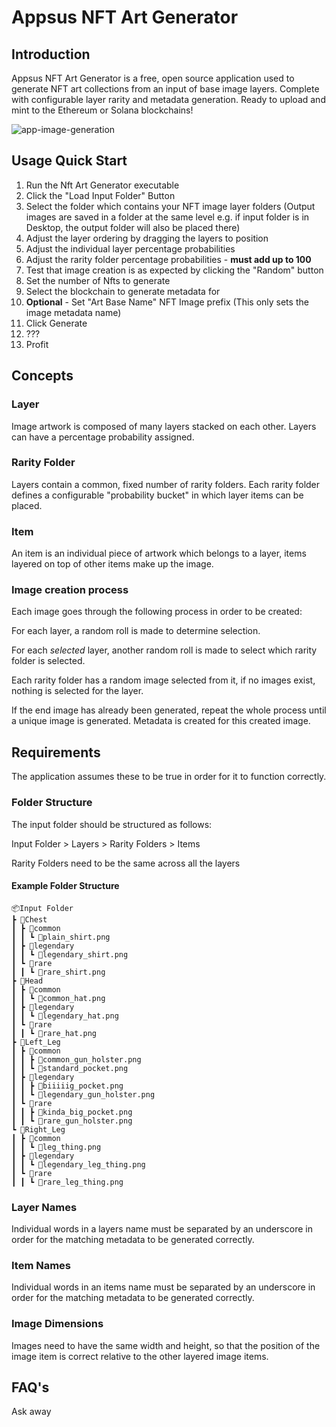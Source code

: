 # Appsus NFT Art Generator

## Introduction

Appsus NFT Art Generator is a free, open source application used to generate NFT art collections from an input of base image layers. Complete with configurable layer rarity and metadata generation. Ready to upload and mint to the Ethereum or Solana blockchains!

![app-image-generation](https://raw.githubusercontent.com/AppsusUK/NFT-Art-Generator/main/8VqYaeh6JZ.gif)

## Usage Quick Start

1. Run the Nft Art Generator executable
2. Click the "Load Input Folder" Button
3. Select the folder which contains your NFT image layer folders (Output images are saved in a folder at the same level e.g. if input folder is in Desktop, the output folder will also be placed there)
4. Adjust the layer ordering by dragging the layers to position
5. Adjust the individual layer percentage probabilities
6. Adjust the rarity folder percentage probabilities - **must add up to 100**
7. Test that image creation is as expected by clicking the "Random" button
8. Set the number of Nfts to generate
9. Select the blockchain to generate metadata for
10. **Optional** - Set "Art Base Name" NFT Image prefix (This only sets the image metadata name)
11. Click Generate
12. ???
13. Profit


## Concepts
### Layer
Image artwork is composed of many layers stacked on each other. Layers can have a percentage probability assigned.

### Rarity Folder
Layers contain a common, fixed number of rarity folders. Each rarity folder defines a configurable "probability bucket" in which layer items can be placed.

### Item
An item is an individual piece of artwork which belongs to a layer, items layered on top of other items make up the image.

### Image creation process
Each image goes through the following process in order to be created:

For each layer, a random roll is made to determine selection.

For each _selected_ layer, another random roll is made to select which rarity folder is selected.

Each rarity folder has a random image selected from it, if no images exist, nothing is selected for the layer.

If the end image has already been generated, repeat the whole process until a unique image is generated.
Metadata is created for this created image.


## Requirements
The application assumes these to be true in order for it to function correctly.

### Folder Structure
The input folder should be structured as follows:

 Input Folder > Layers > Rarity Folders > Items

Rarity Folders need to be the same across all the layers

#### Example Folder Structure

```
📦Input Folder
┣ 📂Chest
┃ ┣ 📂common
┃ ┃ ┗ 📜plain_shirt.png
┃ ┣ 📂legendary
┃ ┃ ┗ 📜legendary_shirt.png
┃ ┗ 📂rare
┃ ┃ ┗ 📜rare_shirt.png
┣ 📂Head
┃ ┣ 📂common
┃ ┃ ┗ 📜common_hat.png
┃ ┣ 📂legendary
┃ ┃ ┗ 📜legendary_hat.png
┃ ┗ 📂rare
┃ ┃ ┗ 📜rare_hat.png
┣ 📂Left_Leg
┃ ┣ 📂common
┃ ┃ ┣ 📜common_gun_holster.png
┃ ┃ ┗ 📜standard_pocket.png
┃ ┣ 📂legendary
┃ ┃ ┣ 📜biiiiig_pocket.png
┃ ┃ ┗ 📜legendary_gun_holster.png
┃ ┗ 📂rare
┃ ┃ ┣ 📜kinda_big_pocket.png
┃ ┃ ┗ 📜rare_gun_holster.png
┗ 📂Right_Leg
┃ ┣ 📂common
┃ ┃ ┗ 📜leg_thing.png
┃ ┣ 📂legendary
┃ ┃ ┗ 📜legendary_leg_thing.png
┃ ┗ 📂rare
┃ ┃ ┗ 📜rare_leg_thing.png
```

###  Layer Names
Individual words in a layers name must be separated by an underscore in order for the matching metadata to be generated correctly.
###  Item Names
Individual words in an items name must be separated by an underscore in order for the matching metadata to be generated correctly.

###  Image Dimensions
Images need to have the same width and height, so that the position of the image item is correct relative to the other layered image items.

##  FAQ's
Ask away


